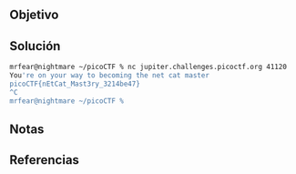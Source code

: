 ## Objetivo

## Solución

```bash
mrfear@nightmare ~/picoCTF % nc jupiter.challenges.picoctf.org 41120
You're on your way to becoming the net cat master
picoCTF{nEtCat_Mast3ry_3214be47}
^C
mrfear@nightmare ~/picoCTF %
```

## Notas


## Referencias